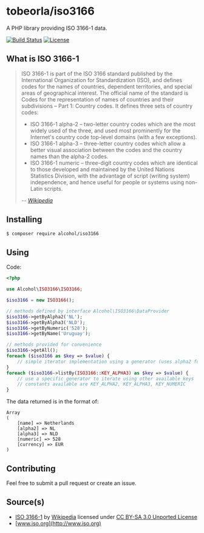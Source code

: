 # tobeorla/iso3166

A PHP library providing ISO 3166-1 data.

[![Build Status](https://img.shields.io/travis/alcohol/iso3166/master.svg?style=flat-square)](https://travis-ci.org/alcohol/iso3166)
[![License](https://img.shields.io/packagist/l/alcohol/iso3166.svg?style=flat-square)](https://packagist.org/packages/alcohol/iso3166)

## What is ISO 3166-1

> ISO 3166-1 is part of the ISO 3166 standard published by the International Organization for Standardization (ISO), and defines codes for the names of countries, dependent territories, and special areas of geographical interest. The official name of the standard is Codes for the representation of names of countries and their subdivisions – Part 1: Country codes. It defines three sets of country codes:
> * ISO 3166-1 alpha-2 – two-letter country codes which are the most widely used of the three, and used most prominently for the Internet's country code top-level domains (with a few exceptions).
> * ISO 3166-1 alpha-3 – three-letter country codes which allow a better visual association between the codes and the country names than the alpha-2 codes.
> * ISO 3166-1 numeric – three-digit country codes which are identical to those developed and maintained by the United Nations Statistics Division, with the advantage of script (writing system) independence, and hence useful for people or systems using non-Latin scripts.
>
> *-- [Wikipedia](http://en.wikipedia.org/wiki/ISO_3166-1)*

## Installing

``` sh
$ composer require alcohol/iso3166
```

## Using

Code:

``` php
<?php

use Alcohol\ISO3166\ISO3166;

$iso3166 = new ISO3166();

// methods defined by interface Alcohol\ISO3166\DataProvider
$iso3166->getByAlpha2('NL');
$iso3166->getByAlpha3('NLD');
$iso3166->getByNumeric('528');
$iso3166->getByName('Uruguay');

// methods provided for convenience
$iso3166->getAll();
foreach ($iso3166 as $key => $value) {
    // simple iterator implementation using a generator (uses alpha2 for keys)
}
foreach ($iso3166->listBy(ISO3166::KEY_ALPHA3) as $key => $value) {
    // use a specific generator to iterate using other available keys
    // constants available are KEY_ALPHA2, KEY_ALPHA3, KEY_NUMERIC
}
```

The data returned is in the format of:

```
Array
(
    [name] => Netherlands
    [alpha2] => NL
    [alpha3] => NLD
    [numeric] => 528
    [currency] => EUR
)
```

## Contributing

Feel free to submit a pull request or create an issue.

## Source(s)

* [ISO 3166-1](http://en.wikipedia.org/wiki/ISO_3166-1) by [Wikipedia](http://www.wikipedia.org) licensed under [CC BY-SA 3.0 Unported License](http://en.wikipedia.org/wiki/Wikipedia:Text_of_Creative_Commons_Attribution-ShareAlike_3.0_Unported_License)
* [www.iso.org](http://www.iso.org)
